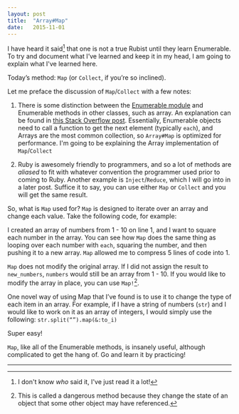 ```yaml
---
layout: post
title:  "Array#Map"
date:   2015-11-01
---
```


I have heard it said[^1] that one is not a true Rubist until they learn Enumerable.  To try and document what I’ve learned and keep it in my head, I am going to explain what I've learned here. 

Today’s method: `Map` (or `Collect`, if you’re so inclined).

Let me preface the discussion of `Map`/`Collect` with a few notes: 

1. There is some distinction between the [Enumerable module](http://ruby-doc.org/core-2.2.3/Enumerable.html) and Enumerable methods in other classes, such as array. An explanation can be found in [this Stack Overflow post](http://stackoverflow.com/a/5254764).  Essentially, Enumerable objects need to call a function to get the next element (typically `each`), and Arrays are the most common collection, so `Array#Map` is optimized for performance. I'm going to be explaining the Array implementation of `Map`/`Collect`

2. Ruby is awesomely friendly to programmers, and so a lot of methods are *aliased* to fit with whatever convention the programmer used prior to coming to Ruby. Another example is `Inject`/`Reduce`, which I will go into in a later post.  Suffice it to say, you can use either `Map` or `Collect` and you will get the same result. 

So, what is `Map` used for? `Map` is designed to iterate over an array and change each value. Take the following code, for example: 

<script src="https://gist.github.com/jonathanpike/d5f8d61e329a6a428db5.js"></script>

I created an array of numbers from 1 - 10 on line 1, and I want to square each number in the array.  You can see how `Map` does the same thing as looping over each number with `each`, squaring the number, and then pushing it to a new array.  `Map` allowed me to compress 5 lines of code into 1. 

`Map` does not modify the original array.  If I did not assign the result to `new_numbers`, `numbers` would still be an array from 1 - 10.  If you would like to modify the array in place, you can use `Map!`[^2].

One novel way of using Map that I’ve found is to use it to change the type of each item in an array.  For example, if I have a string of numbers (`str`) and I would like to work on it as an array of integers, I would simply use the following: ```str.split(“”).map(&:to_i)```

Super easy! 

`Map`, like all of the Enumerable methods, is insanely useful, although complicated to get the hang of.  Go and learn it by practicing!

<hr>

[^1]: I don't know *who* said it, I've just read it a lot!
[^2]: This is called a dangerous method because they change the state of an object that some other object may have referenced.